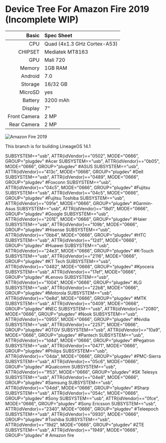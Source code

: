 Device Tree For Amazon Fire 2019 (Incomplete WIP)
=================================================

Basic   | Spec Sheet
-------:|:--------------------------------------------------
CPU     | Quad (4x1.3 GHz Cortex-A53)
CHIPSET | Mediatek MT8163
GPU     | Mali 720
Memory  | 1GB RAM
Android | 7.0
Storage | 16/32 GB
MicroSD | yes
Battery | 3200 mAh
Display | 7"
Front Camera  | 2 MP
Rear Camera  | 2 MP

![Amazon Fire 2019](https://ebookfriendly.com/wp-content/uploads/2019/05/Amazon-Fire-7-2019-four-color-options-840x730.jpg "Amazon Fire 2019")

This branch is for building LineageOS 14.1

SUBSYSTEM=="usb", ATTR{idVendor}=="0502", MODE="0666", GROUP="plugdev" #Acer
SUBSYSTEM=="usb", ATTR{idVendor}=="0b05", MODE="0666", GROUP="plugdev" #ASUS
SUBSYSTEM=="usb", ATTR{idVendor}=="413c", MODE="0666", GROUP="plugdev" #Dell
SUBSYSTEM=="usb", ATTR{idVendor}=="0489", MODE="0666", GROUP="plugdev" #Foxconn
SUBSYSTEM=="usb", ATTR{idVendor}=="04c5", MODE="0666", GROUP="plugdev" #Fujitsu
SUBSYSTEM=="usb", ATTR{idVendor}=="04c5", MODE="0666", GROUP="plugdev" #Fujitsu Toshiba
SUBSYSTEM=="usb", ATTR{idVendor}=="091e", MODE="0666", GROUP="plugdev" #Garmin-Asus
SUBSYSTEM=="usb", ATTR{idVendor}=="18d1", MODE="0666", GROUP="plugdev" #Google
SUBSYSTEM=="usb", ATTR{idVendor}=="201E", MODE="0666", GROUP="plugdev" #Haier
SUBSYSTEM=="usb", ATTR{idVendor}=="109b", MODE="0666", GROUP="plugdev" #Hisense
SUBSYSTEM=="usb", ATTR{idVendor}=="0bb4", MODE="0666", GROUP="plugdev" #HTC
SUBSYSTEM=="usb", ATTR{idVendor}=="12d1", MODE="0666", GROUP="plugdev" #Huawei
SUBSYSTEM=="usb", ATTR{idVendor}=="24e3", MODE="0666", GROUP="plugdev" #K-Touch
SUBSYSTEM=="usb", ATTR{idVendor}=="2116", MODE="0666", GROUP="plugdev" #KT Tech
SUBSYSTEM=="usb", ATTR{idVendor}=="0482", MODE="0666", GROUP="plugdev" #Kyocera
SUBSYSTEM=="usb", ATTR{idVendor}=="17ef", MODE="0666", GROUP="plugdev" #Lenovo
SUBSYSTEM=="usb", ATTR{idVendor}=="1004", MODE="0666", GROUP="plugdev" #LG
SUBSYSTEM=="usb", ATTR{idVendor}=="22b8", MODE="0666", GROUP="plugdev" #Motorola
SUBSYSTEM=="usb", ATTR{idVendor}=="0e8d", MODE="0666", GROUP="plugdev" #MTK
SUBSYSTEM=="usb", ATTR{idVendor}=="0409", MODE="0666", GROUP="plugdev" #NEC
SUBSYSTEM=="usb", ATTR{idVendor}=="2080", MODE="0666", GROUP="plugdev" #Nook
SUBSYSTEM=="usb", ATTR{idVendor}=="0955", MODE="0666", GROUP="plugdev" #Nvidia
SUBSYSTEM=="usb", ATTR{idVendor}=="2257", MODE="0666", GROUP="plugdev" #OTGV
SUBSYSTEM=="usb", ATTR{idVendor}=="10a9", MODE="0666", GROUP="plugdev" #Pantech
SUBSYSTEM=="usb", ATTR{idVendor}=="1d4d", MODE="0666", GROUP="plugdev" #Pegatron
SUBSYSTEM=="usb", ATTR{idVendor}=="0471", MODE="0666", GROUP="plugdev" #Philips
SUBSYSTEM=="usb", ATTR{idVendor}=="04da", MODE="0666", GROUP="plugdev" #PMC-Sierra
SUBSYSTEM=="usb", ATTR{idVendor}=="05c6", MODE="0666", GROUP="plugdev" #Qualcomm
SUBSYSTEM=="usb", ATTR{idVendor}=="1f53", MODE="0666", GROUP="plugdev" #SK Telesys
SUBSYSTEM=="usb", ATTR{idVendor}=="04e8", MODE="0666", GROUP="plugdev" #Samsung
SUBSYSTEM=="usb", ATTR{idVendor}=="04dd", MODE="0666", GROUP="plugdev" #Sharp
SUBSYSTEM=="usb", ATTR{idVendor}=="054c", MODE="0666", GROUP="plugdev" #Sony
SUBSYSTEM=="usb", ATTR{idVendor}=="0fce", MODE="0666", GROUP="plugdev" #Sony Ericsson
SUBSYSTEM=="usb", ATTR{idVendor}=="2340", MODE="0666", GROUP="plugdev" #Teleepoch
SUBSYSTEM=="usb", ATTR{idVendor}=="0930", MODE="0666", GROUP="plugdev" #Toshiba
SUBSYSTEM=="usb", ATTR{idVendor}=="19d2", MODE="0666", GROUP="plugdev" #ZTE
SUBSYSTEM=="usb", ATTR{idVendor}=="1949", MODE="0666", GROUP="plugdev" # Amazon fire
